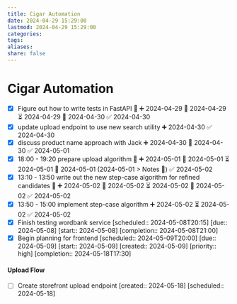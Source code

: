 ```yaml
---
title: Cigar Automation
date: 2024-04-29 15:29:00
lastmod: 2024-04-29 15:29:00
categories: 
tags: 
aliases: 
share: false 
---
```


# Cigar Automation

- [x] Figure out how to write tests in FastAPI 🔺 ➕ 2024-04-29 🛫 2024-04-29 ⏳ 2024-04-29 📅 2024-04-30 ✅ 2024-04-30
- [x] update upload endpoint to use new search utility ➕ 2024-04-30 ✅ 2024-04-30
- [x] discuss product name approach with Jack ➕ 2024-04-30 📅 2024-04-30 ✅ 2024-05-01
- [x] 18:00 - 19:20 prepare upload algorithm 🔺 ➕ 2024-05-01 🛫 2024-05-01 ⏳ 2024-05-01 📅 2024-05-01 (2024-05-01 > Notes 📝) ✅ 2024-05-02
- [x] 13:10 - 13:50 write out the new step-case algorithm for refined candidates 🔺 ➕ 2024-05-02 🛫 2024-05-02 ⏳ 2024-05-02 📅 2024-05-02 ✅ 2024-05-02
- [x] 13:50 - 15:00 implement step-case algorithm ➕ 2024-05-02 ⏳ 2024-05-02 ✅ 2024-05-02
- [x] Finish testing wordbank service   [scheduled:: 2024-05-08T20:15]  [due:: 2024-05-08]  [start:: 2024-05-08]  [completion:: 2024-05-08T21:00]
- [x] Begin planning for frontend   [scheduled:: 2024-05-09T20:00]  [due:: 2024-05-09]  [start:: 2024-05-09]  [created:: 2024-05-09]  [priority:: high]  [completion:: 2024-05-18T17:30]
#### Upload Flow
- [ ] Create storefront upload endpoint  [created:: 2024-05-18]  [scheduled:: 2024-05-18]